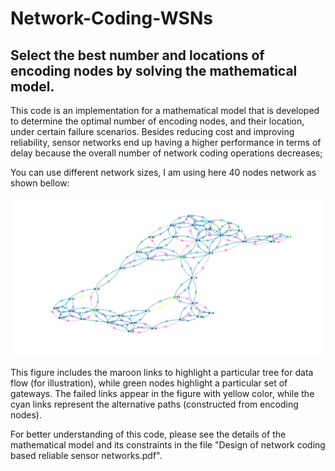 # Network-Coding-WSNs
## Select the best number and locations of encoding nodes by solving the mathematical model.

This code is an implementation for a mathematical model that is developed to determine the optimal number of encoding nodes, and their location, under certain failure scenarios. Besides reducing cost and improving reliability, sensor networks end up having a higher
performance in terms of delay because the overall number of network coding operations decreases; 


You can use different network sizes, I am using here 40 nodes network as shown bellow:

![NetGraph20Nodes](40NodesPlotResults.jpg)

This figure includes the maroon links to highlight a particular tree for data flow (for illustration), while green nodes highlight a particular set of gateways.
The failed links appear in the figure with yellow color, while the cyan links represent the alternative paths (constructed from encoding nodes).

For better understanding of this code,  please see the details of the mathematical model and its constraints in the file "Design of network coding based reliable sensor networks.pdf".
